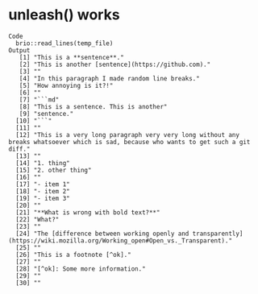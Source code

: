 # unleash() works

    Code
      brio::read_lines(temp_file)
    Output
       [1] "This is a **sentence**."                                                                                                           
       [2] "This is another [sentence](https://github.com)."                                                                                   
       [3] ""                                                                                                                                  
       [4] "In this paragraph I made random line breaks."                                                                                      
       [5] "How annoying is it?!"                                                                                                              
       [6] ""                                                                                                                                  
       [7] "```md"                                                                                                                             
       [8] "This is a sentence. This is another"                                                                                               
       [9] "sentence."                                                                                                                         
      [10] "```"                                                                                                                               
      [11] ""                                                                                                                                  
      [12] "This is a very long paragraph very very long without any breaks whatsoever which is sad, because who wants to get such a git diff."
      [13] ""                                                                                                                                  
      [14] "1. thing"                                                                                                                          
      [15] "2. other thing"                                                                                                                    
      [16] ""                                                                                                                                  
      [17] "- item 1"                                                                                                                          
      [18] "- item 2"                                                                                                                          
      [19] "- item 3"                                                                                                                          
      [20] ""                                                                                                                                  
      [21] "**What is wrong with bold text?**"                                                                                                 
      [22] "What?"                                                                                                                             
      [23] ""                                                                                                                                  
      [24] "The [difference between working openly and transparently](https://wiki.mozilla.org/Working_open#Open_vs._Transparent)."            
      [25] ""                                                                                                                                  
      [26] "This is a footnote [^ok]."                                                                                                         
      [27] ""                                                                                                                                  
      [28] "[^ok]: Some more information."                                                                                                     
      [29] ""                                                                                                                                  
      [30] ""                                                                                                                                  

